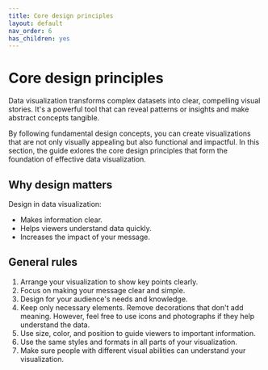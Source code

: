 ```yaml
---
title: Core design principles
layout: default
nav_order: 6
has_children: yes
---
```

# Core design principles 

Data visualization transforms complex datasets into clear, compelling visual stories. It's a powerful tool that can reveal patterns or insights and make abstract concepts tangible.

By following fundamental design concepts, you can create visualizations that are not only visually appealing but also functional and impactful. In this section, the guide exlores the core design principles that form the foundation of effective data visualization. 

## Why design matters

Design in data visualization:
- Makes information clear.
- Helps viewers understand data quickly.
- Increases the impact of your message.

## General rules

1. Arrange your visualization to show key points clearly.
2. Focus on making your message clear and simple.
3. Design for your audience's needs and knowledge.
4. Keep only necessary elements. Remove decorations that don't add meaning. However, feel free to use icons and photographs if they help understand the data.
5. Use size, color, and position to guide viewers to important information.
6. Use the same styles and formats in all parts of your visualization.
7. Make sure people with different visual abilities can understand your visualization.